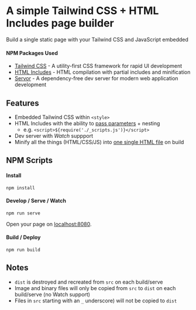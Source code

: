 # A simple Tailwind CSS + HTML Includes page builder

Build a single static page with your Tailwind CSS and JavaScript embedded

#### NPM Packages Used
- [Tailwind CSS](https://github.com/tailwindlabs/tailwindcss) - A utility-first CSS framework for rapid UI development
- [HTML Includes](https://github.com/entozoon/html-includes) - HTML compilation with partial includes and minification
- [Servor](https://github.com/lukejacksonn/servor) - A dependency-free dev server for modern web application development

## Features
- Embedded Tailwind CSS within `<style>`
- HTML Includes with the ability to [pass parameters](https://github.com/entozoon/html-includes#use) + nesting
  - e.g. `<script>${require('./_scripts.js')}</script>`
- Dev server with _Watch_ suppport
- Minify all the things (HTML/CSS/JS) into [one single HTML file](https://gist.githubusercontent.com/danklammer/7c393add2cc558e0393d2368655d464d/raw/ec3a70ea04ae9991980448a8f18bbce617c8efb1/index.html) on build


## NPM Scripts

#### Install
```
npm install
```

#### Develop / Serve / Watch
```
npm run serve
```
Open your page on [localhost:8080](http://localhost:8080/).


#### Build / Deploy
```
npm run build
```


## Notes
- `dist` is destroyed and recreated from `src` on each build/serve
- Image and binary files will only be copied from `src` to `dist` on each build/serve (no Watch support)
- Files in `src` starting with an `_` underscore) will not be copied to `dist`
